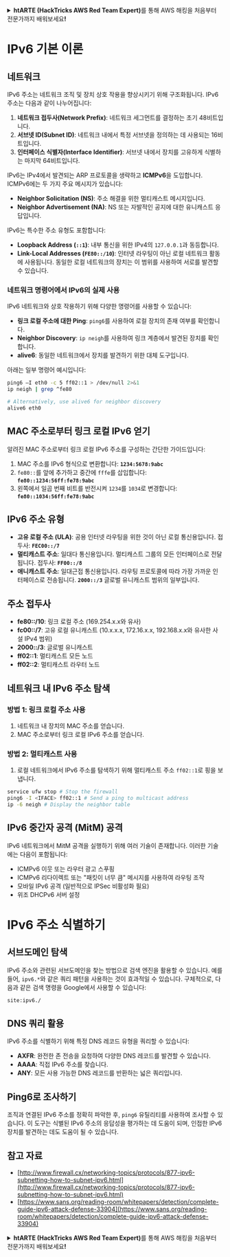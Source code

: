 <details>

<summary><strong>htARTE (HackTricks AWS Red Team Expert)</strong>를 통해 AWS 해킹을 처음부터 전문가까지 배워보세요<strong>!</strong></summary>

HackTricks를 지원하는 다른 방법:

* **회사를 HackTricks에서 광고하거나 HackTricks를 PDF로 다운로드**하려면 [**SUBSCRIPTION PLANS**](https://github.com/sponsors/carlospolop)를 확인하세요!
* [**공식 PEASS & HackTricks 스웨그**](https://peass.creator-spring.com)를 얻으세요.
* [**The PEASS Family**](https://opensea.io/collection/the-peass-family)를 발견하세요. 독점적인 [**NFTs**](https://opensea.io/collection/the-peass-family) 컬렉션입니다.
* 💬 [**Discord 그룹**](https://discord.gg/hRep4RUj7f) 또는 [**텔레그램 그룹**](https://t.me/peass)에 **참여**하거나 **Twitter** 🐦 [**@hacktricks_live**](https://twitter.com/hacktricks_live)를 **팔로우**하세요.
* **HackTricks**와 **HackTricks Cloud** github 저장소에 PR을 제출하여 **해킹 트릭을 공유**하세요.

</details>


# IPv6 기본 이론

## 네트워크

IPv6 주소는 네트워크 조직 및 장치 상호 작용을 향상시키기 위해 구조화됩니다. IPv6 주소는 다음과 같이 나누어집니다:

1. **네트워크 접두사(Network Prefix)**: 네트워크 세그먼트를 결정하는 초기 48비트입니다.
2. **서브넷 ID(Subnet ID)**: 네트워크 내에서 특정 서브넷을 정의하는 데 사용되는 16비트입니다.
3. **인터페이스 식별자(Interface Identifier)**: 서브넷 내에서 장치를 고유하게 식별하는 마지막 64비트입니다.

IPv6는 IPv4에서 발견되는 ARP 프로토콜을 생략하고 **ICMPv6**을 도입합니다. ICMPv6에는 두 가지 주요 메시지가 있습니다:
- **Neighbor Solicitation (NS)**: 주소 해결을 위한 멀티캐스트 메시지입니다.
- **Neighbor Advertisement (NA)**: NS 또는 자발적인 공지에 대한 유니캐스트 응답입니다.

IPv6는 특수한 주소 유형도 포함합니다:
- **Loopback Address (`::1`)**: 내부 통신을 위한 IPv4의 `127.0.0.1`과 동등합니다.
- **Link-Local Addresses (`FE80::/10`)**: 인터넷 라우팅이 아닌 로컬 네트워크 활동에 사용됩니다. 동일한 로컬 네트워크의 장치는 이 범위를 사용하여 서로를 발견할 수 있습니다.

### 네트워크 명령어에서 IPv6의 실제 사용

IPv6 네트워크와 상호 작용하기 위해 다양한 명령어를 사용할 수 있습니다:
- **링크 로컬 주소에 대한 Ping**: `ping6`를 사용하여 로컬 장치의 존재 여부를 확인합니다.
- **Neighbor Discovery**: `ip neigh`를 사용하여 링크 계층에서 발견된 장치를 확인합니다.
- **alive6**: 동일한 네트워크에서 장치를 발견하기 위한 대체 도구입니다.

아래는 일부 명령어 예시입니다:
```bash
ping6 –I eth0 -c 5 ff02::1 > /dev/null 2>&1
ip neigh | grep ^fe80

# Alternatively, use alive6 for neighbor discovery
alive6 eth0
```
## **MAC 주소로부터 링크 로컬 IPv6 얻기**

알려진 MAC 주소로부터 링크 로컬 IPv6 주소를 구성하는 간단한 가이드입니다:

1. MAC 주소를 IPv6 형식으로 변환합니다: **`1234:5678:9abc`**
2. `fe80::`를 앞에 추가하고 중간에 `fffe`를 삽입합니다: **`fe80::1234:56ff:fe78:9abc`**
3. 왼쪽에서 일곱 번째 비트를 반전시켜 `1234`를 `1034`로 변경합니다: **`fe80::1034:56ff:fe78:9abc`**

## **IPv6 주소 유형**

- **고유 로컬 주소 (ULA)**: 공용 인터넷 라우팅을 위한 것이 아닌 로컬 통신용입니다. 접두사: **`FEC00::/7`**
- **멀티캐스트 주소**: 일대다 통신용입니다. 멀티캐스트 그룹의 모든 인터페이스로 전달됩니다. 접두사: **`FF00::/8`**
- **애니캐스트 주소**: 일대근접 통신용입니다. 라우팅 프로토콜에 따라 가장 가까운 인터페이스로 전송됩니다. **`2000::/3`** 글로벌 유니캐스트 범위의 일부입니다.

## **주소 접두사**
- **fe80::/10**: 링크 로컬 주소 (169.254.x.x와 유사)
- **fc00::/7**: 고유 로컬 유니캐스트 (10.x.x.x, 172.16.x.x, 192.168.x.x와 유사한 사설 IPv4 범위)
- **2000::/3**: 글로벌 유니캐스트
- **ff02::1**: 멀티캐스트 모든 노드
- **ff02::2**: 멀티캐스트 라우터 노드

## **네트워크 내 IPv6 주소 탐색**

### 방법 1: 링크 로컬 주소 사용
1. 네트워크 내 장치의 MAC 주소를 얻습니다.
2. MAC 주소로부터 링크 로컬 IPv6 주소를 얻습니다.

### 방법 2: 멀티캐스트 사용
1. 로컬 네트워크에서 IPv6 주소를 탐색하기 위해 멀티캐스트 주소 `ff02::1`로 핑을 보냅니다.
```bash
service ufw stop # Stop the firewall
ping6 -I <IFACE> ff02::1 # Send a ping to multicast address
ip -6 neigh # Display the neighbor table
```
## IPv6 중간자 공격 (MitM) 공격
IPv6 네트워크에서 MitM 공격을 실행하기 위해 여러 기술이 존재합니다. 이러한 기술에는 다음이 포함됩니다:

- ICMPv6 이웃 또는 라우터 광고 스푸핑
- ICMPv6 리다이렉트 또는 "패킷이 너무 큼" 메시지를 사용하여 라우팅 조작
- 모바일 IPv6 공격 (일반적으로 IPSec 비활성화 필요)
- 위조 DHCPv6 서버 설정

# IPv6 주소 식별하기

## 서브도메인 탐색
IPv6 주소와 관련된 서브도메인을 찾는 방법으로 검색 엔진을 활용할 수 있습니다. 예를 들어, `ipv6.*`와 같은 쿼리 패턴을 사용하는 것이 효과적일 수 있습니다. 구체적으로, 다음과 같은 검색 명령을 Google에서 사용할 수 있습니다:
```bash
site:ipv6./
```
## DNS 쿼리 활용
IPv6 주소를 식별하기 위해 특정 DNS 레코드 유형을 쿼리할 수 있습니다:
- **AXFR**: 완전한 존 전송을 요청하여 다양한 DNS 레코드를 발견할 수 있습니다.
- **AAAA**: 직접 IPv6 주소를 찾습니다.
- **ANY**: 모든 사용 가능한 DNS 레코드를 반환하는 넓은 쿼리입니다.

## Ping6로 조사하기
조직과 연결된 IPv6 주소를 정확히 파악한 후, `ping6` 유틸리티를 사용하여 조사할 수 있습니다. 이 도구는 식별된 IPv6 주소의 응답성을 평가하는 데 도움이 되며, 인접한 IPv6 장치를 발견하는 데도 도움이 될 수 있습니다.


## 참고 자료

* [http://www.firewall.cx/networking-topics/protocols/877-ipv6-subnetting-how-to-subnet-ipv6.html](http://www.firewall.cx/networking-topics/protocols/877-ipv6-subnetting-how-to-subnet-ipv6.html)
* [https://www.sans.org/reading-room/whitepapers/detection/complete-guide-ipv6-attack-defense-33904](https://www.sans.org/reading-room/whitepapers/detection/complete-guide-ipv6-attack-defense-33904)


<details>

<summary><strong>htARTE (HackTricks AWS Red Team Expert)</strong>를 통해 AWS 해킹을 처음부터 전문가까지 배워보세요<strong>!</strong></summary>

HackTricks를 지원하는 다른 방법:

* **회사를 HackTricks에서 광고하거나 HackTricks를 PDF로 다운로드**하려면 [**SUBSCRIPTION PLANS**](https://github.com/sponsors/carlospolop)를 확인하세요!
* [**공식 PEASS & HackTricks 스웨그**](https://peass.creator-spring.com)를 얻으세요.
* 독점적인 [**NFTs**](https://opensea.io/collection/the-peass-family)인 [**The PEASS Family**](https://opensea.io/collection/the-peass-family)를 발견하세요.
* 💬 [**Discord 그룹**](https://discord.gg/hRep4RUj7f) 또는 [**텔레그램 그룹**](https://t.me/peass)에 **참여**하거나 **Twitter** 🐦 [**@hacktricks_live**](https://twitter.com/hacktricks_live)**를** 팔로우하세요.
* **HackTricks**와 [**HackTricks Cloud**](https://github.com/carlospolop/hacktricks-cloud) github 저장소에 PR을 제출하여 여러분의 해킹 기법을 공유하세요.

</details>

